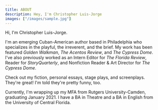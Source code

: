 ```yaml
---
title: ABOUT
description: Hey, I'm Christopher Luis-Jorge
images: ["/images/sample.jpg"]
---
```



Hi, I'm Christopher Luis-Jorge.

I'm an emerging Cuban-American author based in Philadelphia who specializes in the playful, the irreverent, and the brief. My work has been featured *Golden Walkman*, *The Acentos Review*, and *The Cypress Dome*. I've also previously worked as an Intern Editor for *The Florida Review*, Reader for *StoryQuarterly*, and Nonfiction Reader & Art Director for *The Cypress Dome*.

Check out my fiction, personal essays, stage plays, and screenplays. They're great! I'm told they're pretty funny, too.

Currently, I'm wrapping up my MFA from Rutgers University-Camden, graduating January 2021. I have a BA in Theatre and a BA in English from the University of Central Florida.
